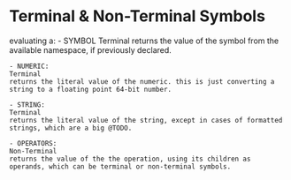 

# Terminal & Non-Terminal Symbols

evaluating a:
    - SYMBOL
    Terminal
    returns the value of the symbol from the available namespace, if previously declared.

    - NUMERIC:
    Terminal
    returns the literal value of the numeric. this is just converting a string to a floating point 64-bit number.

    - STRING:
    Terminal
    returns the literal value of the string, except in cases of formatted strings, which are a big @TODO.

    - OPERATORS:
    Non-Terminal
    returns the value of the the operation, using its children as operands, which can be terminal or non-terminal symbols.
